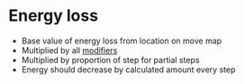 # Energy loss #

  * Base value of energy loss from location on move map
  * Multiplied by all [modifiers](modifiers.md)
  * Multiplied by proportion of step for partial steps
  * Energy should decrease by calculated amount every step